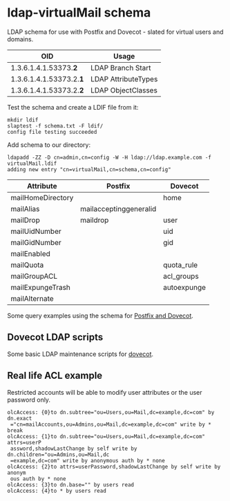 # ldap-virtualMail schema
LDAP schema for use with Postfix and Dovecot - slated for virtual users and domains.

| OID                   | Usage               |
|-----------------------|---------------------|
| 1.3.6.1.4.1.53373.**2**   | LDAP Branch Start   |
| 1.3.6.1.4.1.53373.2.**1** | LDAP AttributeTypes |
| 1.3.6.1.4.1.53373.2.**2** | LDAP ObjectClasses  |

Test the schema and create a LDIF file from it:

    mkdir ldif
    slaptest -f schema.txt -F ldif/
    config file testing succeeded

Add schema to our directory:
    
    ldapadd -ZZ -D cn=admin,cn=config -W -H ldap://ldap.example.com -f virtualMail.ldif
    adding new entry "cn=virtualMail,cn=schema,cn=config"

| Attribute         | Postfix                | Dovecot     |
|-------------------|------------------------|-------------|
| mailHomeDirectory |                        | home        |
| mailAlias         | mailacceptinggeneralid |             |
| mailDrop          | maildrop               | user        |
| mailUidNumber     |                        | uid         |
| mailGidNumber     |                        | gid         |
| mailEnabled       |                        |             |
| mailQuota         |                        | quota_rule  |
| mailGroupACL      |                        | acl_groups  |
| mailExpungeTrash  |                        | autoexpunge |
| mailAlternate     |                        |             |

Some query examples using the schema for [Postfix and Dovecot](https://github.com/tleuxner/ldap-virtualMail/tree/master/etc).

## Dovecot LDAP scripts
Some basic LDAP maintenance scripts for [dovecot](https://github.com/tleuxner/dovecot).

## Real life ACL example
Restricted accounts will be able to modify user attributes or the user password only.

```
olcAccess: {0}to dn.subtree="ou=Users,ou=Mail,dc=example,dc=com" by dn.exact
 ="cn=mailAccounts,ou=Admins,ou=Mail,dc=example,dc=com" write by * break
olcAccess: {1}to dn.subtree="ou=Users,ou=Mail,dc=example,dc=com" attrs=userP
 assword,shadowLastChange by self write by dn.children="ou=Admins,ou=Mail,dc
 =example,dc=com" write by anonymous auth by * none
olcAccess: {2}to attrs=userPassword,shadowLastChange by self write by anonym
 ous auth by * none
olcAccess: {3}to dn.base="" by users read
olcAccess: {4}to * by users read
```
